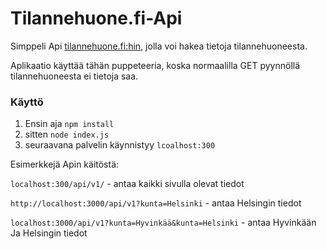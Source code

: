 # Tilannehuone.fi-Api
Simppeli Api [tilannehuone.fi:hin](https://tilannehuone.fi), jolla voi hakea tietoja tilannehuoneesta.

Aplikaatio käyttää tähän puppeteeria, koska normaalilla GET pyynnöllä tilannehuoneesta ei tietoja saa.

### Käyttö
1. Ensin aja `npm install`
2. sitten `node index.js`
3. seuraavana palvelin käynnistyy `lcoalhost:300`



Esimerkkejä Apin käitöstä:

`localhost:300/api/v1/` - antaa kaikki sivulla olevat tiedot

`http://localhost:3000/api/v1?kunta=Helsinki` - antaa Helsingin tiedot

`localhost:3000/api/v1?kunta=Hyvinkää&kunta=Helsinki` - antaa Hyvinkään Ja Helsingin tiedot